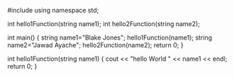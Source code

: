 #include <iostream>
using namespace std;

int hello1Function(string name1);
int hello2Function(string name2);

int main()
{
	string name1="Blake Jones";
	hello1Function(name1);
	string name2="Jawad Ayache";
	hello2Function(name2);
	return 0;
}

int hello1Function(string name1)
{
cout << "hello World " << name1 << endl;
return 0;
}
